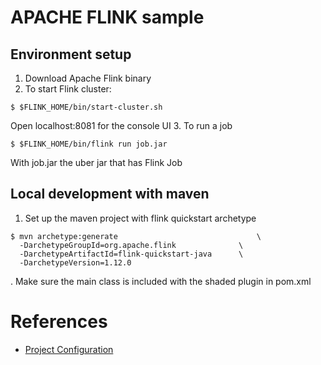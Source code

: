 # APACHE FLINK sample
## Environment setup
1. Download Apache Flink binary
2. To start Flink cluster:
```shell
$ $FLINK_HOME/bin/start-cluster.sh
```
Open localhost:8081 for the console UI
3. To run a job
```shell
$ $FLINK_HOME/bin/flink run job.jar
```
With job.jar the uber jar that has Flink Job
## Local development with maven
1. Set up the maven project with flink quickstart archetype
```shell
$ mvn archetype:generate                               \
  -DarchetypeGroupId=org.apache.flink              \
  -DarchetypeArtifactId=flink-quickstart-java      \
  -DarchetypeVersion=1.12.0
```
. Make sure the main class is included with the shaded plugin in pom.xml

# References
- [Project Configuration](https://ci.apache.org/projects/flink/flink-docs-stable/dev/project-configuration.html)
